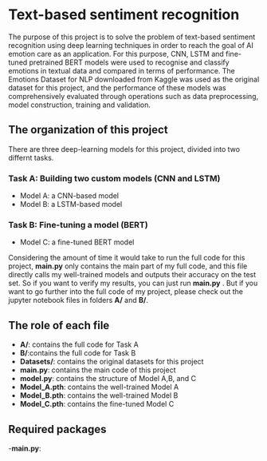 # Text-based sentiment recognition
The purpose of this project is to solve the problem of text-based sentiment recognition using deep learning techniques in order to reach the goal of AI emotion care as an application. 
For this purpose, CNN, LSTM and fine-tuned pretrained BERT models were used to recognise and classify emotions in textual data and compared in terms of performance.
The Emotions Dataset for NLP downloaded from Kaggle was used as the original dataset for this project, and the performance of these models was comprehensively evaluated through operations such as data preprocessing, model construction, training and validation. 

## The organization of this project
There are three deep-learning models for this project, divided into two differnt tasks.
### Task A: Building two custom models (CNN and LSTM)
  - Model A: a CNN-based model
  - Model B: a LSTM-based model
### Task B: Fine-tuning a model (BERT)
  - Model C: a fine-tuned BERT model

Considering the amount of time it would take to run the full code for this project, **main.py** only contains the main part of my full code, and this file directly calls my well-trained models and outputs their accuracy on the test set.
So if you want to verify my results, you can just run **main.py** .
But if you want to go further into the full code of my project, please check out the jupyter notebook files in folders **A/** and **B/**.

## The role of each file
- **A/**: contains the full code for Task A
- **B/**:contains the full code for Task B
- **Datasets/**: contains the original datasets for this project
- **main.py**: contains the main code of this project
- **model.py**: contains the structure of Model A,B, and C
- **Model_A.pth**: contains the well-trained Model A
- **Model_B.pth**: contains the well-trained Model B
- **Model_C.pth**: contains the fine-tuned Model C

## Required packages
-**main.py**:
